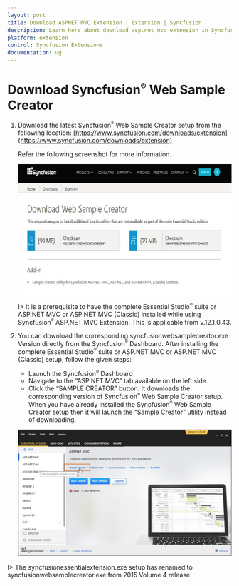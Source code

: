 ```yaml
---
layout: post
title: Download ASPNET MVC Extension | Extension | Syncfusion
description: Learn here about download asp.net mvc extension in Syncfusion Essential ASP.NET MVC Extension Control, its elements, and more.
platform: extension
control: Syncfusion Extensions
documentation: ug
---
```


# Download Syncfusion<sup style="font-size:70%">&reg;</sup> Web Sample Creator 

1. Download the latest Syncfusion<sup style="font-size:70%">&reg;</sup> Web Sample Creator setup from the following location: [https://www.syncfusion.com/downloads/extension](https://www.syncfusion.com/downloads/extension)

   Refer the following screenshot for more information.

   ![Download link for Syncfusion Essential Studio Web Sample Creator](Download-ASPNET-MVC-Extension_images/Download-ASPNET-MVC-Extension-img1.jpeg)

   I> It is a prerequisite to have the complete Essential Studio<sup style="font-size:70%">&reg;</sup> suite or ASP.NET MVC or ASP.NET MVC (Classic) installed while using Syncfusion<sup style="font-size:70%">&reg;</sup> ASP.NET MVC Extension. This is applicable from v.12.1.0.43.

2. You can download the corresponding syncfusionwebsamplecreator.exe Version directly from the Syncfusion<sup style="font-size:70%">&reg;</sup> Dashboard. After installing the complete Essential Studio<sup style="font-size:70%">&reg;</sup> suite or ASP.NET MVC or ASP.NET MVC (Classic) setup, follow the given steps:

   * Launch the Syncfusion<sup style="font-size:70%">&reg;</sup> Dashboard 
   * Navigate to the “ASP.NET MVC” tab available on the left side.
   * Click the “SAMPLE CREATOR” button. It downloads the corresponding version of Syncfusion<sup style="font-size:70%">&reg;</sup> Web Sample Creator setup. When you have already installed the Syncfusion<sup style="font-size:70%">&reg;</sup> Web Sample Creator setup then it will launch the “Sample Creator” utility instead of downloading. 

    ![Syncfusion Essential studio control panel to launch the Sample Creator](Download-ASPNET-MVC-Extension_images/Download-ASPNET-MVC-Extension-img2.jpeg)

I> The syncfusionessentialextension.exe setup has renamed to syncfusionwebsamplecreator.exe from 2015 Volume 4 release.


